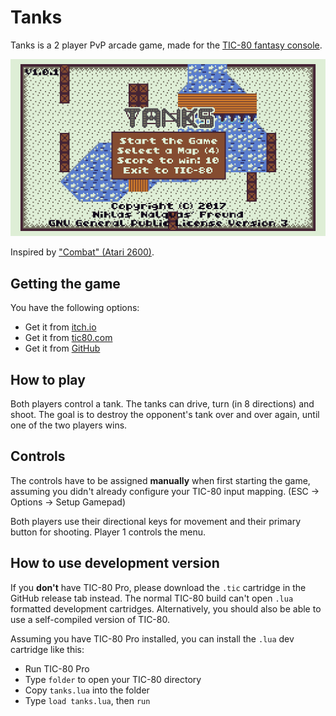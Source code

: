 # Tanks
Tanks is a 2 player PvP arcade game, made for the [TIC-80 fantasy console](https://tic80.com/).

![Title Screen](media/title.gif)

Inspired by ["Combat" (Atari 2600)](https://en.wikipedia.org/wiki/Combat_(Atari_2600)#Tank_game).

## Getting the game
You have the following options:

- Get it from [itch.io](https://nalquas.itch.io/tanks)
- Get it from [tic80.com](https://tic80.com/play?cart=192)
- Get it from [GitHub](https://github.com/nalquas/tanks/releases)

## How to play
Both players control a tank. The tanks can drive, turn (in 8 directions) and shoot.
The goal is to destroy the opponent's tank over and over again, until one of the two players wins.

## Controls
The controls have to be assigned **manually** when first starting the game, assuming you didn't already configure your TIC-80 input mapping. (ESC -> Options -> Setup Gamepad)

Both players use their directional keys for movement and their primary button for shooting. Player 1 controls the menu.

## How to use development version
If you **don't** have TIC-80 Pro, please download the `.tic` cartridge in the GitHub release tab instead. The normal TIC-80 build can't open `.lua` formatted development cartridges. Alternatively, you should also be able to use a self-compiled version of TIC-80.

Assuming you have TIC-80 Pro installed, you can install the `.lua` dev cartridge like this:

- Run TIC-80 Pro
- Type `folder` to open your TIC-80 directory
- Copy `tanks.lua` into the folder
- Type `load tanks.lua`, then `run`
